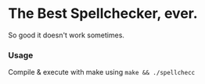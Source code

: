 # The Best Spellchecker, ever.
So good it doesn't work sometimes.

### Usage
Compile & execute with make using `make && ./spellchecc`

